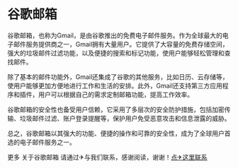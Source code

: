 # 谷歌邮箱

谷歌邮箱，也称为Gmail，是由谷歌推出的免费电子邮件服务。作为全球最大的电子邮件服务提供商之一，Gmail拥有大量用户。它提供了大容量的免费存储空间，强大的垃圾邮件过滤功能，以及便捷的搜索和标记功能，使用户能够轻松管理和查找邮件。

除了基本的邮件功能外，Gmail还集成了谷歌的其他服务，比如日历、云存储等，使用户能够更加方便地进行工作和生活的安排。此外，Gmail还支持第三方应用程序和插件，用户可以根据自己的需求定制邮箱功能，提高工作效率。

谷歌邮箱的安全性也备受用户信赖，它采用了多层次的安全防护措施，包括加密传输、垃圾邮件过滤、账户登录提醒等，保护用户免受恶意攻击和信息泄露的威胁。

总之，谷歌邮箱以其强大的功能、便捷的操作和可靠的安全性，成为了全球用户首选的电子邮件服务之一。

更多 关于谷歌邮箱 请通过✈与我们联系，感谢阅读，谢谢！[点✈这里联系](https://ads.k02.cc)